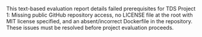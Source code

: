 This text-based evaluation report details failed prerequisites for TDS Project 1: Missing public GitHub repository access, no LICENSE file at the root with MIT license specified, and an absent/incorrect Dockerfile in the repository. These issues must be resolved before project evaluation proceeds.